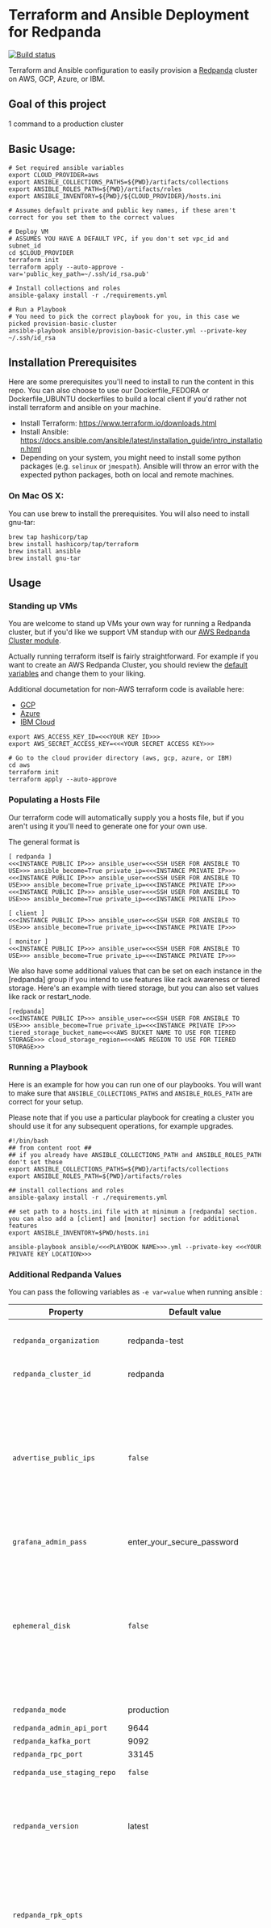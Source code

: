 # Terraform and Ansible Deployment for Redpanda

[![Build status](https://badge.buildkite.com/b4528cf1604a18231c935663db15739e56d202dde6d7a2ec2a.svg)](https://buildkite.com/redpanda/deployment-automation)

Terraform and Ansible configuration to easily provision a [Redpanda](https://www.redpanda.com/) cluster on AWS, GCP,
Azure, or IBM.

## Goal of this project

1 command to a production cluster

## Basic Usage:

```
# Set required ansible variables
export CLOUD_PROVIDER=aws
export ANSIBLE_COLLECTIONS_PATHS=${PWD}/artifacts/collections
export ANSIBLE_ROLES_PATH=${PWD}/artifacts/roles
export ANSIBLE_INVENTORY=${PWD}/${CLOUD_PROVIDER}/hosts.ini

# Assumes default private and public key names, if these aren't correct for you set them to the correct values

# Deploy VM
# ASSUMES YOU HAVE A DEFAULT VPC, if you don't set vpc_id and subnet_id
cd $CLOUD_PROVIDER
terraform init
terraform apply --auto-approve -var='public_key_path=~/.ssh/id_rsa.pub'

# Install collections and roles
ansible-galaxy install -r ./requirements.yml

# Run a Playbook
# You need to pick the correct playbook for you, in this case we picked provision-basic-cluster
ansible-playbook ansible/provision-basic-cluster.yml --private-key ~/.ssh/id_rsa
```

## Installation Prerequisites

Here are some prerequisites you'll need to install to run the content in this repo. You can also choose to use our
Dockerfile_FEDORA or Dockerfile_UBUNTU dockerfiles to build a local client if you'd rather not install terraform and
ansible on your machine.

* Install Terraform: https://www.terraform.io/downloads.html
* Install Ansible: https://docs.ansible.com/ansible/latest/installation_guide/intro_installation.html
* Depending on your system, you might need to install some python packages (e.g. `selinux` or `jmespath`). Ansible will
  throw an error with the expected python packages, both on local and remote machines.

### On Mac OS X:

You can use brew to install the prerequisites. You will also need to install gnu-tar:

```commandline
brew tap hashicorp/tap
brew install hashicorp/tap/terraform
brew install ansible
brew install gnu-tar
```

## Usage

### Standing up VMs

You are welcome to stand up VMs your own way for running a Redpanda cluster, but if you'd like we support VM standup
with our [AWS Redpanda Cluster module](https://registry.terraform.io/modules/redpanda-data/redpanda-cluster/aws/latest).

Actually running terraform itself is fairly straightforward. For example if you want to create an AWS Redpanda Cluster,
you should review the [default variables](aws/standard/main.tf) and change them to your liking.

Additional documetation for non-AWS terraform code is available here:

* [GCP](gcp/readme.md)
* [Azure](azure/README.md)
* [IBM Cloud](ibm/README.md)

```shell
export AWS_ACCESS_KEY_ID=<<<YOUR KEY ID>>>
export AWS_SECRET_ACCESS_KEY=<<<YOUR SECRET ACCESS KEY>>>

# Go to the cloud provider directory (aws, gcp, azure, or IBM)
cd aws
terraform init
terraform apply --auto-approve
```

### Populating a Hosts File

Our terraform code will automatically supply you a hosts file, but if you aren't using it you'll need to generate one
for your own use.

The general format is

```text
[ redpanda ]
<<<INSTANCE PUBLIC IP>>> ansible_user=<<<SSH USER FOR ANSIBLE TO USE>>> ansible_become=True private_ip=<<<INSTANCE PRIVATE IP>>>
<<<INSTANCE PUBLIC IP>>> ansible_user=<<<SSH USER FOR ANSIBLE TO USE>>> ansible_become=True private_ip=<<<INSTANCE PRIVATE IP>>>
<<<INSTANCE PUBLIC IP>>> ansible_user=<<<SSH USER FOR ANSIBLE TO USE>>> ansible_become=True private_ip=<<<INSTANCE PRIVATE IP>>>

[ client ]
<<<INSTANCE PUBLIC IP>>> ansible_user=<<<SSH USER FOR ANSIBLE TO USE>>> ansible_become=True private_ip=<<<INSTANCE PRIVATE IP>>>

[ monitor ]
<<<INSTANCE PUBLIC IP>>> ansible_user=<<<SSH USER FOR ANSIBLE TO USE>>> ansible_become=True private_ip=<<<INSTANCE PRIVATE IP>>>
```

We also have some additional values that can be set on each instance in the [redpanda] group if you intend to use
features like rack awareness or tiered storage. Here's an example with tiered storage, but you can also set values like
rack or restart_node.

```text 
[redpanda]
<<<INSTANCE PUBLIC IP>>> ansible_user=<<<SSH USER FOR ANSIBLE TO USE>>> ansible_become=True private_ip=<<<INSTANCE PRIVATE IP>>> tiered_storage_bucket_name=<<<AWS BUCKET NAME TO USE FOR TIERED STORAGE>>> cloud_storage_region=<<<AWS REGION TO USE FOR TIERED STORAGE>>>
```

### Running a Playbook

Here is an example for how you can run one of our playbooks. You will want to make sure that `ANSIBLE_COLLECTIONS_PATHS`
and `ANSIBLE_ROLES_PATH` are correct for your setup.

Please note that if you use a particular playbook for creating a cluster you should use it for any subsequent
operations, for example upgrades.

```shell
#!/bin/bash
## from content root ##
## if you already have ANSIBLE_COLLECTIONS_PATH and ANSIBLE_ROLES_PATH don't set these
export ANSIBLE_COLLECTIONS_PATHS=${PWD}/artifacts/collections
export ANSIBLE_ROLES_PATH=${PWD}/artifacts/roles

## install collections and roles
ansible-galaxy install -r ./requirements.yml

## set path to a hosts.ini file with at minimum a [redpanda] section. you can also add a [client] and [monitor] section for additional features
export ANSIBLE_INVENTORY=$PWD/hosts.ini

ansible-playbook ansible/<<<PLAYBOOK NAME>>>.yml --private-key <<<YOUR PRIVATE KEY LOCATION>>>
```

### Additional Redpanda Values

You can pass the following variables as `-e var=value` when running ansible :

| Property                     | Default value                      | Description                                                                                                                                                                                                                                                                                               |
|------------------------------|------------------------------------|-----------------------------------------------------------------------------------------------------------------------------------------------------------------------------------------------------------------------------------------------------------------------------------------------------------|
| `redpanda_organization`      | redpanda-test                      | Set this to identify your organization in the asset management system.                                                                                                                                                                                                                                    |
| `redpanda_cluster_id`        | redpanda                           | Helps identify the cluster.                                                                                                                                                                                                                                                                               |
| `advertise_public_ips`       | `false`                            | Configure Redpanda to advertise the node's public IPs for client communication instead of private IPs. This allows for using the cluster from outside its subnet. **Note**: This is not recommended for production deployments, because it means that your nodes will be public. Use it for testing only. |
| `grafana_admin_pass`         | enter_your_secure_password         | Configure Grafana's admin user's password                                                                                                                                                                                                                                                                 |
| `ephemeral_disk`             | `false`                            | Enable filesystem check for attached disk, useful when using attached disks in instances with ephemeral OS disks (i.e Azure L Series). This allows a filesystem repair at boot time and ensures that the drive is remounted automatically after a reboot.                                                 |
| `redpanda_mode`              | production                         | [Enables hardware optimization](https://docs.redpanda.com/docs/platform/deployment/production-deployment/#set-redpanda-production-mode)                                                                                                                                                                   |                                                                                                                                                                  |                                                                                                            
| `redpanda_admin_api_port`    | 9644                               |                                                                                                                                                                                                                                                                                                           |                                                                                                                                                                                                                                                                                                          |                                                                                                                  
| `redpanda_kafka_port`        | 9092                               |                                                                                                                                                                                                                                                                                                           |                                                                                                                                                                  |                                                                                                                  
| `redpanda_rpc_port`          | 33145                              |                                                                                                                                                                                                                                                                                                           |                                                                                                                                                                |                                                                                                                 
| `redpanda_use_staging_repo`  | `false`                            | Enables access to unstable builds                                                                                                                                                                                                                                                                         |                                                                                                                                                                                                                                                                        | False                                                                                                                                                                                                                                                                                                     
| `redpanda_version`           | latest                             | For example 22.2.2-1 or 22.3.1~rc1-1. If this value is set then the package will be upgraded if the installed version is lower than what has been specified.                                                                                                                                              |
| `redpanda_rpk_opts`          |                                    | Command line options to be passed to instances where `rpk` is used on the playbook, for example superuser credentials may be specified as "--user myuser --password mypassword"                                                                                                                           |
| `redpanda_install_status`    | present                            | If redpanda_version is set to latest, changing redpanda_install_status to latest will effect an upgrade, otherwise the currently installed version will remain                                                                                                                                            |
| `redpanda_data_directory`    | /var/lib/redpanda/data             | Path where Redpanda will keep its data                                                                                                                                                                                                                                                                    |
| `redpanda_key_file`          | /etc/redpanda/certs/node.key       | TLS: path to private key                                                                                                                                                                                                                                                                                  |
| `redpanda_cert_file`         | /etc/redpanda/certs/node.crt       | TLS: path to signed certificate                                                                                                                                                                                                                                                                           |
| `redpanda_truststore_file`   | /etc/redpanda/certs/truststore.pem | TLS: path to truststore                                                                                                                                                                                                                                                                                   |
| `tls`                        | false                              | Set to true to configure Redpanda to use TLS. This can be set on a per-node basis, although this may lead to errors configuring `rpk`                                                                                                                                                                     |
| `skip_node`                  | false                              | Per-node config to prevent the Redpanda_broker role being applied to this specific node. Use carefully when adding new nodes to avoid existing nodes from being reconfigured.                                                                                                                             |
| `restart_node`               | false                              | Per-node config to prevent Redpanda brokers from being restarted after updating. Use with care because this can cause `rpk` to be reconfigured but the node not be restarted and therefore be in an inconsistent state.                                                                                   |
| `rack`                       | `undefined`                        | Per-node config to enable rack awareness. N.B. Rack awareness will be enabled cluster-wide if at least one node has the `rack` variable set.                                                                                                                                                              |
| `tiered_storage_bucket_name` |                                    | Set bucket name to enable tiered storage                                                                                                                                                                                                                                                                  
| `aws_region`                 |                                    | The region to be used if tiered storage is enabled                                                                                                                                                                                                                                                        

### Additional Custom Config

You can also specify any available Redpanda configuration value (or set of values) by passing a JSON dictionary as an
Ansible extra-var. These values will be spliced with the calculated configuration and only override those values that
you specify.
There are two sub-dictionaries that you can specify, `redpanda.cluster` and `redpanda.node`. Check the Redpanda docs for
the available [Cluster configuration properties](https://docs.redpanda.com/docs/platform/reference/cluster-properties/)
and [Node configuration properties](https://docs.redpanda.com/docs/platform/reference/node-properties/).

Example below, note that adding whitespace breaks configuration merging. Please ensure you do not add whitespace!

```shell
export JSONDATA='{"cluster":{"auto_create_topics_enabled":"true"},"node":{"developer_mode":"false"}}'
ansible-playbook ansible/<<<PLAYBOOK NAME>>>.yml --private-key artifacts/testkey -e redpanda="${JSONDATA}"
```

2. Use `rpk` & standard Kafka tools to produce/consume from the Redpanda cluster & access the Grafana installation on
   the monitor host.

* The Grafana URL is http://&lt;grafana host&gt;:3000/login

## Migrate to the AWS Module

We previously had AWS code delivered as simple in place terraform code, but have now converted to a module. If you were
previously using our AWS code and want to migrate you'll need to take the following steps:

* download the new config
* run the following

```shell
terraform state list | while read -r line ; do terraform state mv "$line" "module.redpanda-cluster.$line"; done
```

You can also do the same by hand.

## Configure Grafana

To deploy a grafana node, ensure that you have a [monitor] section in your hosts file. You should then be able to run
the deploy-prometheus-grafana.yml playbook

```shell
ansible-playbook ansible/deploy-prometheus-grafana.yml \
-i hosts.ini \
--private-key '<path to a private key with ssh access to the hosts>'
```

## Building the Cluster with TLS Enabled

There are two options for configuring TLS. The first option would be to use externally provided and signed
certificates (possibly via a corporately provided Certmonger) and run the `provision-tls-cluster` playbook but
specifying the cert locations on new hosts. You can either pass the vars in the command line or edit the file and pass
them there.

You should also consider whether you want public access to the kafka_api and admin_api endpoints.

For example:

```shell
ansible-playbook ansible/provision-tls-cluster.yml \
-i hosts.ini \
--private-key '<path to a private key with ssh access to the hosts>' \
--extra-vars create_demo_certs=false \
--extra-vars advertise_public_ips=false \ 
--extra-vars handle_certs=false \
--extra-vars redpanda_truststore_file='<path to ca.crt file>' 
```

The second option is to deploy a local certificate authority using the playbooks provided below and generating private
keys and signed certificates. For this approach, follow the steps below.

NOTE THAT THIS SHOULD ONLY BE DONE FOR TESTING PURPOSES! Use an actual signed cert from a valid CA for production!

```shell
ansible-playbook ansible/provision-tiered-storage-cluster.yml \
-i hosts.ini \
--private-key '<path to a private key with ssh access to the hosts>'
```

## Adding Nodes to an existing cluster

To add nodes to a cluster you must add them to the hosts file and run the relevant playbook again. You may
add `skip_node=true` to the existing hosts to avoid the playbooks being re-run on existing nodes.

## Upgrading a cluster

The playbook is designed to be idempotent so should be suitable for running as part of a CI/CD pipeline or via Ansible
Tower.
Upgrade support is built in and the playbook is capable of upgrading the packages and then
performing [a rolling upgrade](https://docs.redpanda.com/docs/manage/cluster-maintenance/rolling-upgrade/) across the
cluster.

> Note: Please be aware that any changes that have been made to cluster or node configuration parameters outside of the
> playbook may be overwritten by this procedure, and therefore these settings should be incorporated as part of the
> provided `--extra-vars` (for example `--extra-vars=enable_tls=true`).

There are two ways of enacting an upgrade on a cluster:

1. By running the playbook with a specific target version. If the target version is higher than the currently installed
   version then the cluster will be upgraded and restarted automatically:

```commandline
ansible-playbook --private-key ~/.ssh/id_rsa ansible/<<<PLAYBOOK NAME>>>.yml -i hosts.ini -e redpanda_version=22.3.10-1 
```

2. By default the playbook will select the latest version of the Redpanda packages, but an upgrade will only be enacted
   if the `redpanda_install_status` variable is set to `latest`:

```commandline
ansible-playbook --private-key ~/.ssh/id_rsa ansible/<<<PLAYBOOK NAME>>>.yml -i hosts.ini -e redpanda_install_status=latest 
```

It is also possible to upgrade clusters where SASL authentication has been turned on. For this, you will need to
additionally specify the `redpanda_rpk_opts` variable to include to username and password or a superuser or
appropriately privileged user. An example follows:

```commandline
ansible-playbook --private-key ~/.ssh/id_rsa ansible/<<<PLAYBOOK NAME>>>.yml -i hosts.ini --extra-vars=redpanda_install_status=latest --extra-vars "{
\"redpanda_rpk_opts\": \"--user ${MY_USER} --password ${MY_USER_PASSWORD}\"
}"
```

Similarly, you can put the `redpanda_rpk_opts` into a yaml
file [protected with Ansible vault](https://docs.ansible.com/ansible/latest/vault_guide/vault_encrypting_content.html#creating-encrypted-files).

```commandline
ansible-playbook --private-key ~/.ssh/id_rsa ansible/<<<PLAYBOOK NAME>>>.yml -i hosts.ini --extra-vars=redpanda_install_status=latest --extra-vars @vault-file.yml --ask-vault-pass
```

## Troubleshooting

### On Mac OS X, Python unable to fork workers

If you see something like this:

```
ok: [34.209.26.177] => {“changed”: false, “stat”: {“exists”: false}}
objc[57889]: +[__NSCFConstantString initialize] may have been in progress in another thread when fork() was called.
objc[57889]: +[__NSCFConstantString initialize] may have been in progress in another thread when fork() was called. We cannot safely call it or ignore it in the fork() child process. Crashing instead. Set a breakpoint on objc_initializeAfterForkError to debug.
ERROR! A worker was found in a dead state
```

You might try resolving by setting an environment variable:
`export OBJC_DISABLE_INITIALIZE_FORK_SAFETY=YES`

See: https://stackoverflow.com/questions/50168647/multiprocessing-causes-python-to-crash-and-gives-an-error-may-have-been-in-progr

## Contribution Guide

### testing with a specific branch of redpanda-ansible-collection

Change the redpanda.cluster entry in your requirements.yml file to the following:

```yaml
  - name: https://github.com/redpanda-data/redpanda-ansible-collection.git
    type: git
    version: <<<YOUR BRANCH NAME>>>
```

### pre-commit

We use pre-commit to ensure good code health on this repo. To install
pre-commit [check the docs here](https://pre-commit.com/#install). The basic idea is that you'll have a fairly
comprehensive checkup happen on each commit, guaranteeing that everything will be properly formatted and validated. You
may also need to install some pre-requisite tools for pre-commit to work correctly. At the time of writing this
includes:

* [ansible-lint](https://ansible-lint.readthedocs.io/installing/#installing-from-source-code)
* [tflint](https://github.com/terraform-linters/tflint#installation)

## Ansible Linter Skip List Whys and Wherefores

A lot of effort to bring the linter and IDE into alignment without meaningful improvement in readability, outcomes or
correctness.

- jinja[spacing]
- yaml[brackets]
- yaml[line-length]

Breaks the play because intermediate commands in the pipe return nonzero (but irrelevant) error codes

- risky-shell-pipe 
